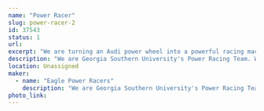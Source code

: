 ```yaml
---
name: "Power Racer"
slug: power-racer-2
id: 37543
status: 1
url: 
excerpt: "We are turning an Audi power wheel into a powerful racing machine."
description: "We are Georgia Southern University's Power Racing Team. We are coming to Orlando to participate in our first power wheels race. We are racing an Audi power wheel."
location: Unassigned
maker:
  - name: "Eagle Power Racers"
    description: "We are Georgia Southern University's Power Racing Team. We are coming to the Maker Fair to race in the power wheel series."
photo_link: 
---
```

